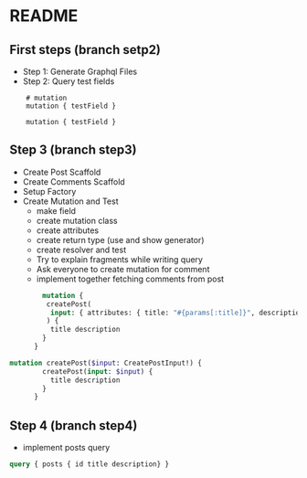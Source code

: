 # README


## First steps (branch setp2)
- Step 1: Generate Graphql Files
- Step 2: Query test fields

```text
    # mutation
    mutation { testField }
```

```text
    mutation { testField }
```
## Step 3 (branch step3)

- Create Post Scaffold
- Create Comments Scaffold
- Setup Factory
- Create Mutation and Test
    - make field
    - create mutation class
    - create attributes
    - create return type (use and show generator)
    - create resolver and test
    - Try to explain fragments while writing query
    - Ask everyone to create mutation for comment
    - implement together fetching comments from post

```graphql
        mutation {
         createPost(
          input: { attributes: { title: "#{params[:title]}", description: "#{params[:description]}" }}
         ) {
          title description
        }
      }
```

```graphql
mutation createPost($input: CreatePostInput!) {
        createPost(input: $input) {
          title description
        }
      }
```

## Step 4 (branch step4)
- implement posts query
```graphql
query { posts { id title description} }
```
